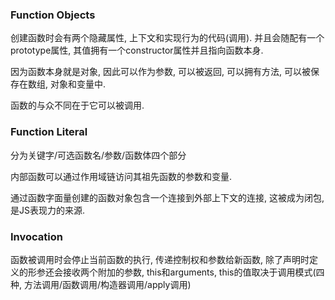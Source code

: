 ### Function Objects

创建函数时会有两个隐藏属性, 上下文和实现行为的代码(调用). 并且会随配有一个prototype属性, 其值拥有一个constructor属性并且指向函数本身.

因为函数本身就是对象, 因此可以作为参数, 可以被返回, 可以拥有方法, 可以被保存在数组, 对象和变量中.

函数的与众不同在于它可以被调用.

### Function Literal

分为关键字/可选函数名/参数/函数体四个部分

内部函数可以通过作用域链访问其祖先函数的参数和变量.

通过函数字面量创建的函数对象包含一个连接到外部上下文的连接, 这被成为闭包, 是JS表现力的来源.

### Invocation

函数被调用时会停止当前函数的执行, 传递控制权和参数给新函数, 除了声明时定义的形参还会接收两个附加的参数, this和arguments,
this的值取决于调用模式(四种, 方法调用/函数调用/构造器调用/apply调用)
